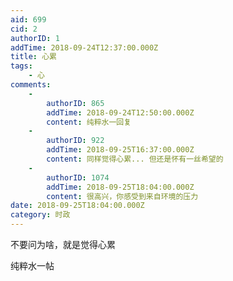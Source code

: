 ```yaml
---
aid: 699
cid: 2
authorID: 1
addTime: 2018-09-24T12:37:00.000Z
title: 心累
tags:
    - 心
comments:
    -
        authorID: 865
        addTime: 2018-09-24T12:50:00.000Z
        content: 纯粹水一回复
    -
        authorID: 922
        addTime: 2018-09-25T16:37:00.000Z
        content: 同样觉得心累... 但还是怀有一丝希望的
    -
        authorID: 1074
        addTime: 2018-09-25T18:04:00.000Z
        content: 很高兴，你感受到来自环境的压力
date: 2018-09-25T18:04:00.000Z
category: 时政
---
```


不要问为啥，就是觉得心累

纯粹水一帖
